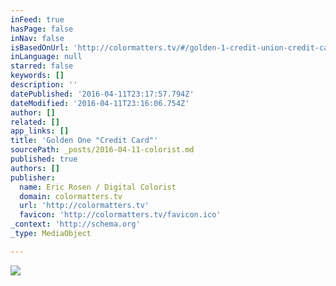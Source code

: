 ```yaml
---
inFeed: true
hasPage: false
inNav: false
isBasedOnUrl: 'http://colormatters.tv/#/golden-1-credit-union-credit-card/'
inLanguage: null
starred: false
keywords: []
description: ''
datePublished: '2016-04-11T23:17:57.794Z'
dateModified: '2016-04-11T23:16:06.754Z'
author: []
related: []
app_links: []
title: 'Golden One "Credit Card"'
sourcePath: _posts/2016-04-11-colorist.md
published: true
authors: []
publisher:
  name: Eric Rosen / Digital Colorist
  domain: colormatters.tv
  url: 'http://colormatters.tv'
  favicon: 'http://colormatters.tv/favicon.ico'
_context: 'http://schema.org'
_type: MediaObject

---
```

![](https://the-grid-user-content.s3-us-west-2.amazonaws.com/35682fbd-ef42-4396-ab35-3dcfbabdce40.jpg)